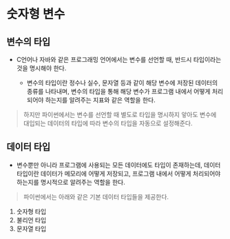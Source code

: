 # 숫자형 변수


## 변수의 타입

- C언어나 자바와 같은 프로그래밍 언어에서는 변수를 선언할 때, 반드시 타입이라는 것을 명시해야 한다.

    - 변수의 타입이란 정수나 실수, 문자열 등과 같이 해당 변수에 저장된 데이터의 종류를 나타내며, 변수의 타입을 통해 해당 변수가 프로그램 내에서 어떻게 처리되어야 하는지를 알려주는 지표와 같은 역할을 한다.

> 하지만 파이썬에서는 변수를 선언할 때 별도로 타입을 명시하지 앟아도 변수에 대입되는 데이터의 타입에 따라 변수의 타입을 자동으로 설정해준다.



## 데이터 타입

- 변수뿐만 아니라 프로그램에 사용되는 모든 데이터에도 타입이 존재하는데, 데이터 타입이란 데이터가 메모리에 어떻게 저장되고, 프로그램 내에서 어떻게 처리되어야 하는지를 명시적으로 알려주는 역할을 한다.


> 파이썬에서는 아래와 같은 기본 데이터 타입들을 제공한다.

1. 숫자형 타입
2. 불리언 타입
3. 문자열 타입





